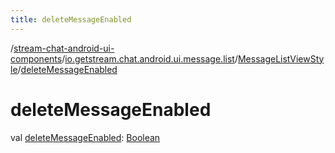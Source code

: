 ```yaml
---
title: deleteMessageEnabled
---
```

/[stream-chat-android-ui-components](../../index.md)/[io.getstream.chat.android.ui.message.list](../index.md)/[MessageListViewStyle](index.md)/[deleteMessageEnabled](deleteMessageEnabled.md)  
  
  
  
# deleteMessageEnabled  
val [deleteMessageEnabled](deleteMessageEnabled.md): [Boolean](https://kotlinlang.org/api/latest/jvm/stdlib/kotlin/-boolean/index.html)
